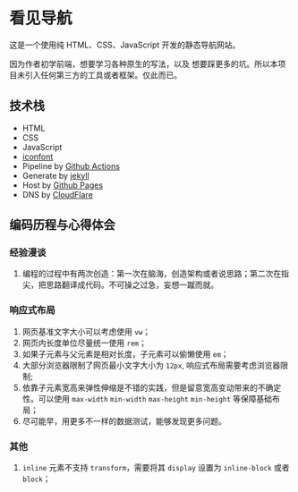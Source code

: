 # 看见导航

这是一个使用纯 HTML、CSS、JavaScript 开发的静态导航网站。

因为作者初学前端，想要学习各种原生的写法，以及 想要踩更多的坑。所以本项目未引入任何第三方的工具或者框架。仅此而已。

## 技术栈

- HTML
- CSS
- JavaScript
- [iconfont](https://www.iconfont.cn/)
- Pipeline by [Github Actions](https://docs.github.com/actions)
- Generate by [jekyll](https://jekyllrb.com/)
- Host by [Github Pages](https://docs.github.com/en/pages/quickstart)
- DNS by [CloudFlare](https://cloudflare.com/)

## 编码历程与心得体会

### 经验漫谈

1. 编程的过程中有两次创造：第一次在脑海，创造架构或者说思路；第二次在指尖，把思路翻译成代码。不可操之过急，妄想一蹴而就。

### 响应式布局

1. 网页基准文字大小可以考虑使用 `vw`；
1. 网页内长度单位尽量统一使用 `rem`；
1. 如果子元素与父元素是相对长度，子元素可以偷懒使用 `em`；
1. 大部分浏览器限制了网页最小文字大小为 `12px`, 响应式布局需要考虑浏览器限制;
1. 依靠子元素宽高来弹性伸缩是不错的实践，但是留意宽高变动带来的不确定性。可以使用 `max-width` `min-width` `max-height` `min-height` 等保障基础布局；
1. 尽可能早，用更多不一样的数据测试，能够发现更多问题。

### 其他

1. `inline` 元素不支持 `transform`，需要将其 `display` 设置为 `inline-block` 或者 `block`；
